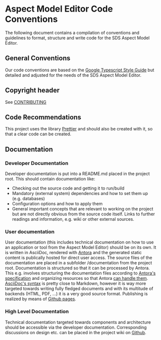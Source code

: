 # Aspect Model Editor Code Conventions
The following document contains a compilation of conventions and guidelines to format, structure and write code for the
SDS Aspect Model Editor.

## General Conventions
Our code conventions are based on the [Google Typescript Style Guide](https://google.github.io/styleguide/tsguide.html) but
detailed and adjusted for the needs of the SDS Aspect Model Editor.

## Copyright header
See [CONTRIBUTING](CONTRIBUTING.md)

## Code Recommendations

This project uses the library [Prettier](https://www.npmjs.com/package/prettier) and should also be created with it, so that a clear code can be created.

## Documentation

### Developer Documentation
Developer documentation is put into a README.md placed in the project root. This should contain documentation like:
* Checking out the source code and getting it to run/build
* Mandatory (external system) dependencies and how to set them up (e.g. databases)
* Configuration options and how to apply them
* General important concepts that are relevant to working on the project but are not directly obvious from the source code
  itself. Links to further readings and information, e.g. wiki or other external sources.

### User documentation
User documentation (this includes technical documentation on how to use an application or tool from the Aspect Model Editor) should be on
its own.
It is written in AsciiDoc, rendered with [Antora](https://antora.org) and the generated static content is
publically hosted for direct user access.
The source files of the documentation are placed in a subfolder /documentation from the project root.
Documentation is structured so that it can be processed by Antora. This e.g. involves structuring the documentation files
according to [Antora's specification](https://docs.antora.org/antora/2.3/organize-content-files/) and organizing resources
so that Antora [can handle them](https://docs.antora.org/antora/2.3/page/resource-id/).
[AsciiDoc's syntax](https://docs.antora.org/antora/2.3/asciidoc/asciidoc/) is pretty close to Markdown, however it is
way more targeted towards writing fully fledged documents and with its multitude of backends (HTML, PDF, ...) it is a
very good source format.
Publishing is realized by means of [Github pages](https://docs.antora.org/antora/2.3/publish-to-github-pages/).

### High Level Documentation
Technical documentation targeted towards components and architecture should be accessible via the developer documentation.
Corresponding discussions on design etc. can be placed in the project wiki on
[Github](https://github.com/OpenManufacturingPlatform/sds-aspect-model-editor/wiki).
